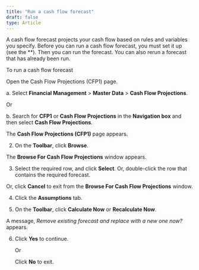 ```yaml
---
title: "Run a cash flow forecast"
draft: false
type: Article
---
```


A cash flow forecast projects your cash flow based on rules and variables you specify. Before you can run a cash flow forecast, you must set it up (see the **). Then you can run the forecast. You can also rerun a forecast that has already been run.

To run a cash flow forecast

Open the Cash Flow Projections (CFP1) page.

a. Select **Financial Management** > **Master Data** > **Cash Flow Projections**.

Or

b. Search for **CFP1** or **Cash Flow Projections** in the **Navigation box** and then select **Cash Flow Projections**.

The **Cash Flow Projections (CFP1)**  page appears.

2. On the **Toolbar**, click **Browse**.

The **Browse For Cash Flow Projections** window appears.

3. Select the required row, and click **Select**. Or, double-click the row that contains the required forecast.

Or, click **Cancel** to exit from the **Browse For Cash Flow Projections** window.

4. Click the **Assumptions** tab.

5. On the **Toolbar**, click **Calculate Now** or **Recalculate Now**.

A message, *Remove existing forecast and replace with a new one now?* appears.

6. Click **Yes** to continue.

   Or
   
   Click **No** to exit.

​